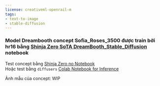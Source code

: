 ```yaml
---
license: creativeml-openrail-m
tags:
- text-to-image
- stable-diffusion
---
```

### Model Dreambooth concept Sofia_Roses_3500 được train bởi hr16 bằng [Shinja Zero SoTA DreamBooth_Stable_Diffusion](https://colab.research.google.com/drive/1G7qx6M_S1PDDlsWIMdbZXwdZik6sUlEh) notebook <br>


Test concept bằng [Shinja Zero no Notebook](https://colab.research.google.com/drive/1Hp1ZIjPbsZKlCtomJVmt2oX7733W44b0) <br>
Hoặc test bằng `diffusers` [Colab Notebook for Inference](https://colab.research.google.com/github/huggingface/notebooks/blob/main/diffusers/sd_dreambooth_inference.ipynb)

Ảnh mẫu của concept: WIP
